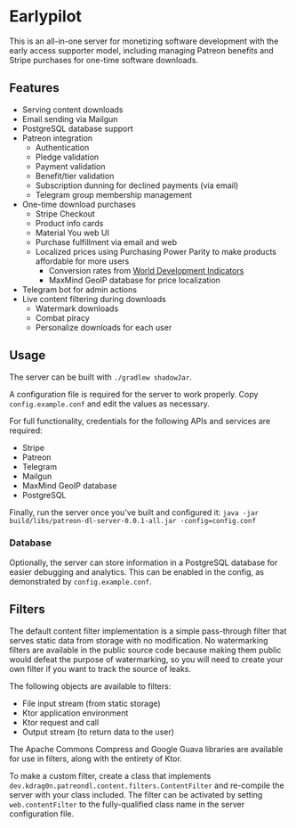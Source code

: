 # Earlypilot

This is an all-in-one server for monetizing software development with the early access supporter model, including managing Patreon benefits and Stripe purchases for one-time software downloads.

## Features

- Serving content downloads
- Email sending via Mailgun
- PostgreSQL database support
- Patreon integration
  - Authentication
  - Pledge validation
  - Payment validation
  - Benefit/tier validation
  - Subscription dunning for declined payments (via email)
  - Telegram group membership management
- One-time download purchases
  - Stripe Checkout
  - Product info cards
  - Material You web UI
  - Purchase fulfillment via email and web
  - Localized prices using Purchasing Power Parity to make products affordable for more users
    - Conversion rates from [World Development Indicators](https://data.worldbank.org/indicator/PA.NUS.PPPC.RF)
    - MaxMind GeoIP database for price localization
- Telegram bot for admin actions
- Live content filtering during downloads
  - Watermark downloads
  - Combat piracy
  - Personalize downloads for each user

## Usage

The server can be built with `./gradlew shadowJar`.

A configuration file is required for the server to work properly. Copy `config.example.conf` and edit the values as necessary.

For full functionality, credentials for the following APIs and services are required:

- Stripe
- Patreon
- Telegram
- Mailgun
- MaxMind GeoIP database
- PostgreSQL

Finally, run the server once you've built and configured it: `java -jar build/libs/patreon-dl-server-0.0.1-all.jar -config=config.conf`

### Database

Optionally, the server can store information in a PostgreSQL database for easier debugging and analytics. This can be enabled in the config, as demonstrated by `config.example.conf`.

## Filters

The default content filter implementation is a simple pass-through filter that serves static data from storage with no modification. No watermarking filters are available in the public source code because making them public would defeat the purpose of watermarking, so you will need to create your own filter if you want to track the source of leaks.

The following objects are available to filters:

- File input stream (from static storage)
- Ktor application environment
- Ktor request and call
- Output stream (to return data to the user)

The Apache Commons Compress and Google Guava libraries are available for use in filters, along with the entirety of Ktor.

To make a custom filter, create a class that implements `dev.kdrag0n.patreondl.content.filters.ContentFilter` and re-compile the server with your class included. The filter can be activated by setting `web.contentFilter` to the fully-qualified class name in the server configuration file.
